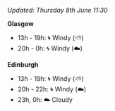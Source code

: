*Updated: Thursday 8th June 11:30*

**Glasgow**

* 13h - 19h: :cyclone: Windy (:partly_sunny:)
* 20h - 0h: :cyclone: Windy (:cloud:)

**Edinburgh**

* 13h - 19h: :cyclone: Windy (:partly_sunny:)
* 20h - 22h: :cyclone: Windy (:cloud:)
* 23h, 0h: :cloud: Cloudy

